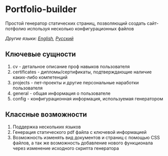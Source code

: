 # Portfolio-builder
Простой генератор статических страниц, позволяющий создать сайт-потфолио используя несколько конфигурационных файлов

_Другие языки: [English](https://github.com/dimaglushkov/portfolio-builder/blob/main/README.md), [Русский](https://github.com/dimaglushkov/portfolio-builder/blob/main/README.ru.md)_

## Ключевые сущности
1. cv - детальное описание проф навыков пользователя
2. certificates - дипломы/сертификаты, подтверждающие наличие каких-либо компетенций
3. projects - пет-проекты и другие персональные наработки пользователя
4. general - общая информация о пользователе
5. config - конфигурационная информация, используемая генератором

## Классные возможности
1. Поддержка нескольких языков
2. Генерация статического pdf файла с ключевой информацией
3. Возможность изменять вид документов и страниц с помощью CSS файлов, а так же возможность добавление нового функционала через изменение исходного скрипта генератора